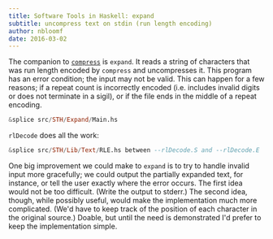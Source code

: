 ```yaml
---
title: Software Tools in Haskell: expand
subtitle: uncompress text on stdin (run length encoding)
author: nbloomf
date: 2016-03-02
---
```


The companion to [``compress``](/pages/sth/tool/compress.html) is ``expand``. It reads a string of characters that was run length encoded by ``compress`` and uncompresses it. This program has an error condition; the input may not be valid. This can happen for a few reasons; if a repeat count is incorrectly encoded (i.e. includes invalid digits or does not terminate in a sigil), or if the file ends in the middle of a repeat encoding.

```haskell
&splice src/STH/Expand/Main.hs
```


``rlDecode`` does all the work:


```haskell
&splice src/STH/Lib/Text/RLE.hs between --rlDecode.S and --rlDecode.E
```


One big improvement we could make to ``expand`` is to try to handle invalid input more gracefully; we could output the partially expanded text, for instance, or tell the user exactly where the error occurs. The first idea would not be too difficult. (Write the output to stderr.) The second idea, though, while possibly useful, would make the implementation much more complicated. (We'd have to keep track of the position of each character in the original source.) Doable, but until the need is demonstrated I'd prefer to keep the implementation simple.
